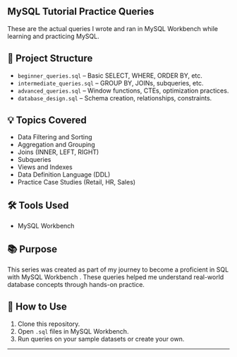 ## MySQL Tutorial Practice Queries

These are the actual queries I wrote and ran in MySQL Workbench while learning and practicing MySQL.

## 📂 Project Structure
- `beginner_queries.sql` – Basic SELECT, WHERE, ORDER BY, etc.
- `intermediate_queries.sql` – GROUP BY, JOINs, subqueries, etc.
- `advanced_queries.sql` – Window functions, CTEs, optimization practices.
- `database_design.sql` – Schema creation, relationships, constraints.

## 💡 Topics Covered
- Data Filtering and Sorting
- Aggregation and Grouping
- Joins (INNER, LEFT, RIGHT)
- Subqueries
- Views and Indexes
- Data Definition Language (DDL)
- Practice Case Studies (Retail, HR, Sales)

## 🛠 Tools Used
- MySQL Workbench

## 📚 Purpose
This series was created as part of my journey to become a proficient in SQL with MySQL Workbench . These queries helped me understand real-world database concepts through hands-on practice.

## 📎 How to Use
1. Clone this repository.
2. Open `.sql` files in MySQL Workbench.
3. Run queries on your sample datasets or create your own.

---
